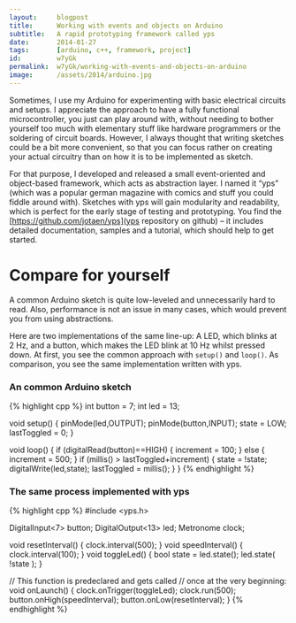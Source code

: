 ```yaml
---
layout:     blogpost
title:      Working with events and objects on Arduino
subtitle:   A rapid prototyping framework called yps
date:       2014-01-27
tags:       [arduino, c++, framework, project]
id:         w7yGk
permalink:  w7yGk/working-with-events-and-objects-on-arduino
image:      /assets/2014/arduino.jpg
---
```


Sometimes, I use my Arduino for experimenting with basic electrical circuits and setups. I appreciate the approach to have a fully functional microcontroller, you just can play around with, without needing to bother yourself too much with elementary stuff like hardware programmers or the soldering of circuit boards. However, I always thought that writing sketches could be a bit more convenient, so that you can focus rather on creating your actual circuitry than on how it is to be implemented as sketch.

For that purpose, I developed and released a small event-oriented and object-based framework, which acts as abstraction layer. I named it “yps” (which was a popular german magazine with comics and stuff you could fiddle around with). Sketches with yps will gain modularity and readability, which is perfect for the early stage of testing and prototyping. You find the [https://github.com/jotaen/yps](yps repository on github) – it includes detailed documentation, samples and a tutorial, which should help to get started.

# Compare for yourself

A common Arduino sketch is quite low-leveled and unnecessarily hard to read. Also, performance is not an issue in many cases, which would prevent you from using abstractions.

Here are two implementations of the same line-up: A LED, which blinks at 2 Hz, and a button, which makes the LED blink at 10 Hz whilst pressed down. At first, you see the common approach with `setup()` and `loop()`. As comparison, you see the same implementation written with yps.

### An common Arduino sketch

{% highlight cpp %}
int button = 7;
int led = 13;

void setup() {
  pinMode(led,OUTPUT);
  pinMode(button,INPUT);
  state = LOW;
  lastToggled = 0;
}

void loop() {
  if (digitalRead(button)==HIGH) {
    increment = 100;
  }
  else {
    increment = 500;
  }
  if (millis() > lastToggled+increment) {
    state = !state;
    digitalWrite(led,state);
    lastToggled = millis();
  }
}
{% endhighlight %}

### The same process implemented with yps

{% highlight cpp %}
#include <yps.h>

DigitalInput<7> button;
DigitalOutput<13> led;
Metronome clock;

void resetInterval() {
  clock.interval(500);
}
void speedInterval() {
  clock.interval(100);
}
void toggleLed() {
  bool state = led.state();
  led.state( !state );
}

// This function is predeclared and gets called
// once at the very beginning:
void onLaunch() {
  clock.onTrigger(toggleLed);
  clock.run(500);
  button.onHigh(speedInterval);
  button.onLow(resetInterval);
}
{% endhighlight %}
